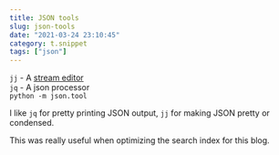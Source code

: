 ```yaml
---
title: JSON tools
slug: json-tools
date: "2021-03-24 23:10:45"
category: t.snippet
tags: ["json"]
---
```


`jj` - A [stream editor](https://github.com/tidwall/jj)  
`jq` - A json processor  
`python -m json.tool`

I like `jq` for pretty printing JSON output, `jj` for making JSON pretty or condensed.

This was really useful when optimizing the search index for this blog.
